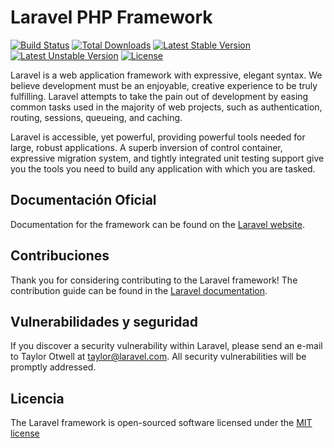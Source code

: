 # Laravel PHP Framework

[![Build Status](https://travis-ci.org/laravel/framework.svg)](https://travis-ci.org/laravel/framework)
[![Total Downloads](https://poser.pugx.org/laravel/framework/d/total.svg)](https://packagist.org/packages/laravel/framework)
[![Latest Stable Version](https://poser.pugx.org/laravel/framework/v/stable.svg)](https://packagist.org/packages/laravel/framework)
[![Latest Unstable Version](https://poser.pugx.org/laravel/framework/v/unstable.svg)](https://packagist.org/packages/laravel/framework)
[![License](https://poser.pugx.org/laravel/framework/license.svg)](https://packagist.org/packages/laravel/framework)

Laravel is a web application framework with expressive, elegant syntax. We believe development must be an enjoyable, creative experience to be truly fulfilling. Laravel attempts to take the pain out of development by easing common tasks used in the majority of web projects, such as authentication, routing, sessions, queueing, and caching.

Laravel is accessible, yet powerful, providing powerful tools needed for large, robust applications. A superb inversion of control container, expressive migration system, and tightly integrated unit testing support give you the tools you need to build any application with which you are tasked.

## Documentación Oficial

Documentation for the framework can be found on the [Laravel website](http://laravel.com/docs).

## Contribuciones

Thank you for considering contributing to the Laravel framework! The contribution guide can be found in the [Laravel documentation](http://laravel.com/docs/contributions).

## Vulnerabilidades y seguridad

If you discover a security vulnerability within Laravel, please send an e-mail to Taylor Otwell at taylor@laravel.com. All security vulnerabilities will be promptly addressed.

## Licencia

The Laravel framework is open-sourced software licensed under the [MIT license](http://opensource.org/licenses/MIT)
